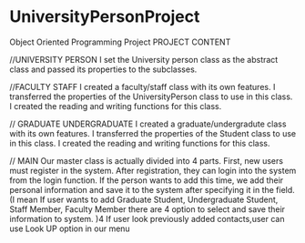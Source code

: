# UniversityPersonProject
Object Oriented Programming Project
PROJECT CONTENT

//UNIVERSITY PERSON
I set the University person class as the abstract class and passed its properties to the subclasses.

//FACULTY STAFF 
I created a faculty/staff class with its own features.
I transferred the properties of the UniversityPerson class to use in this class.
I created the reading and writing functions for this class.

// GRADUATE UNDERGRADUATE
I created a graduate/undergradute class with its own features.
I transferred the properties of the Student class to use in this class.
I created the reading and writing functions for this class.

// MAIN
Our master class is actually divided into 4 parts.
First, new users must register in the system.
After registration, they can login into the system from the login function.
If the person wants to add this time, 
we add their personal information and save it to the system after specifying it in the field.
(I mean If user wants to add Graduate Student, Undergraduate Student, Staff Member, Faculty Member 
there are 4 option to select and save their information to system. )4
If user look previously added contacts,user can use Look UP option in our menu
